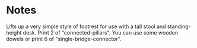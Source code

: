 # Notes
Lifts up a very simple style of footrest for use with a tall stool and standing-height desk. Print 2 of "connected-pillars". You can use some wooden dowels or print 6 of "single-bridge-connector".